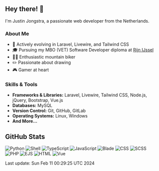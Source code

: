 ## Hey there! 👋

I'm Justin Jongstra, a passionate web developer from the Netherlands.

### About Me
- 🌱 Actively evolving in Laravel, Livewire, and Tailwind CSS
- 🎓 Pursuing my MBO (VET) Software Developer diploma at [Rijn IJssel](https://www.rijnijssel.nl/)
- 🚵‍♂️ Enthusiastic mountain biker
- ✏️ Passionate about drawing
- 🎮 Gamer at heart

### Skills & Tools
- **Frameworks & Libraries:** Laravel, Livewire, Tailwind CSS, Node.js, jQuery, Bootstrap, Vue.js
- **Databases:** MySQL
- **Version Control:** Git, GitHub, GitLab
- **Operating Systems:** Linux, Windows
- **And More...**

## GitHub Stats
![Python](https://img.shields.io/badge/Python-.17%25-blue)
![Shell](https://img.shields.io/badge/Shell-.21%25-blue)
![TypeScript](https://img.shields.io/badge/TypeScript-.01%25-blue)
![JavaScript](https://img.shields.io/badge/JavaScript-18.06%25-blue)
![Blade](https://img.shields.io/badge/Blade-21.82%25-blue)
![CSS](https://img.shields.io/badge/CSS-2.19%25-blue)
![SCSS](https://img.shields.io/badge/SCSS-2.08%25-blue)
![PHP](https://img.shields.io/badge/PHP-53.80%25-blue)
![EJS](https://img.shields.io/badge/EJS-.75%25-blue)
![HTML](https://img.shields.io/badge/HTML-.10%25-blue)
![Vue](https://img.shields.io/badge/Vue-.77%25-blue)

Last update: Sun Feb 11 00:29:25 UTC 2024


